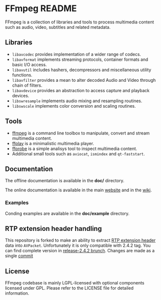 FFmpeg README
=============

FFmpeg is a collection of libraries and tools to process multimedia content
such as audio, video, subtitles and related metadata.

## Libraries

* `libavcodec` provides implementation of a wider range of codecs.
* `libavformat` implements streaming protocols, container formats and basic I/O access.
* `libavutil` includes hashers, decompressors and miscellaneous utility functions.
* `libavfilter` provides a mean to alter decoded Audio and Video through chain of filters.
* `libavdevice` provides an abstraction to access capture and playback devices.
* `libswresample` implements audio mixing and resampling routines.
* `libswscale` implements color conversion and scaling routines.

## Tools

* [ffmpeg](http://ffmpeg.org/ffmpeg.html) is a command line toolbox to
  manipulate, convert and stream multimedia content.
* [ffplay](http://ffmpeg.org/ffplay.html) is a minimalistic multimedia player.
* [ffprobe](http://ffmpeg.org/ffprobe.html) is a simple analisys tool to inspect
  multimedia content.
* Additional small tools such as `aviocat`, `ismindex` and `qt-faststart`.

## Documentation

The offline documentation is available in the **doc/** directory.

The online documentation is available in the main [website](http://ffmpeg.org)
and in the [wiki](http://trac.ffmpeg.org).

### Examples

Conding examples are available in the **doc/example** directory.

## RTP extension header handling

This repository is forked to make an ability to extract [RTP extension header](https://tools.ietf.org/html/rfc3550#section-5.3.1) data into `AVPacket`. Unfortunately it is only compatible with 2.4.2 tag. You can find complete version in [release-2.4.2 brunch](https://github.com/Koshub/FFmpeg/tree/release-2.4.2). Changes are made as a single [commit](https://github.com/Koshub/FFmpeg/commit/c7eeb33420ca6e5d3bd512f504cc90855c689438)

## License

FFmpeg codebase is mainly LGPL-licensed with optional components licensed under
GPL. Please refer to the LICENSE file for detailed information.
